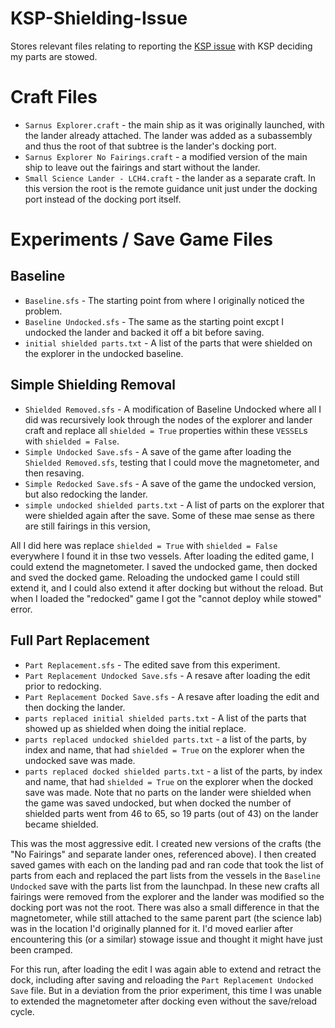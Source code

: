 # KSP-Shielding-Issue
Stores relevant files relating to reporting the [KSP issue](https://forum.kerbalspaceprogram.com/topic/225787-parts-incorrectly-marked-shielded-overwrites-manual-fixes/) with KSP deciding my parts are stowed.

# Craft Files

* `Sarnus Explorer.craft` - the main ship as it was originally launched, with the lander already attached. The lander was added as a subassembly and thus the root of that subtree is the lander's docking port.
* `Sarnus Explorer No Fairings.craft` - a modified version of the main ship to leave out the fairings and start without the lander.
* `Small Science Lander - LCH4.craft` - the lander as a separate craft. In this version the root is the remote guidance unit just under the docking port instead of the docking port itself.

# Experiments / Save Game Files

## Baseline

* `Baseline.sfs` - The starting point from where I originally noticed the problem.
* `Baseline Undocked.sfs` - The same as the starting point excpt I undocked the lander and backed it off a bit before saving.
* `initial shielded parts.txt` - A list of the parts that were shielded on the explorer in the undocked baseline.

## Simple Shielding Removal

* `Shielded Removed.sfs` - A modification of Baseline Undocked where all I did was recursively look through the nodes of the explorer and lander craft and replace all `shielded = True` properties within these `VESSEL`s with `shielded = False`.
* `Simple Undocked Save.sfs` - A save of the game after loading the `Shielded Removed.sfs`, testing that I could move the magnetometer, and then resaving.
* `Simple Redocked Save.sfs` - A save of the game the undocked version, but also redocking the lander.
* `simple undocked shielded parts.txt` - A list of parts on the explorer that were shielded again after the save. Some of these mae sense as there are still fairings in this version, 

All I did here was replace `shielded = True` with `shielded = False` everywhere I found it in thse two vessels. After loading the edited game, I could extend the magnetometer. I saved the undocked game, then docked and sved the docked game. Reloading the undocked game I could still extend it, and I could also extend it after docking but without the reload. But when I loaded the "redocked" game I got the "cannot deploy while stowed" error.

## Full Part Replacement

* `Part Replacement.sfs` - The edited save from this experiment.
* `Part Replacement Undocked Save.sfs` - A resave after loading the edit prior to redocking.
* `Part Replacement Docked Save.sfs` - A resave after loading the edit and then docking the lander.
* `parts replaced initial shielded parts.txt` - A list of the parts that showed up as shielded when doing the initial replace.
* `parts replaced undocked shielded parts.txt` - a list of the parts, by index and name, that had `shielded = True` on the explorer when the undocked save was made. 
* `parts replaced docked shielded parts.txt` - a list of the parts, by index and name, that had `shielded = True` on the explorer when the docked save was made. Note that no parts on the lander were shielded when the game was saved undocked, but when docked the number of shielded parts went from 46 to 65, so 19 parts (out of 43) on the lander became shielded.

This was the most aggressive edit. I created new versions of the crafts (the "No Fairings" and separate lander ones, referenced above). I then created saved games with each on the landing pad and ran code that took the list of parts from each and replaced the part lists from the vessels in the `Baseline Undocked` save with the parts list from the launchpad. In these new crafts all fairings were removed from the explorer and the lander was modified so the docking port was not the root.  There was also a small difference in that the magnetometer, while still attached to the same parent part (the science lab) was in the location I'd originally planned for it. I'd moved earlier after encountering this (or a similar) stowage issue and thought it might have just been cramped.

For this run, after loading the edit I was again able to extend and retract the dock, including after saving and reloading the `Part Replacement Undocked Save` file. But in a deviation from the prior experiment, this time I was unable to extended the magnetometer after docking even without the save/reload cycle.

